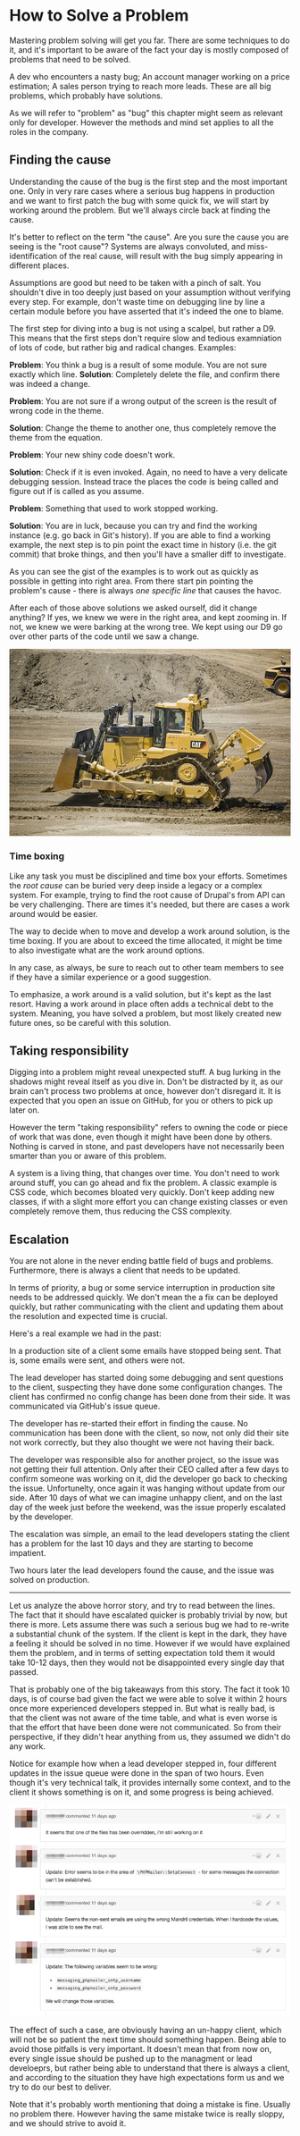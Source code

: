  # How to Solve a Problem

Mastering problem solving will get you far. There are some techniques to do it, and it's important to be aware of the fact your day is mostly composed of problems that need to be solved.

A dev who encounters a nasty bug; An account manager working on a price estimation; A sales person trying to reach more leads. These are all big problems, which probably have solutions.

As we will refer to "problem" as "bug" this chapter might seem as relevant only for developer. However the methods and mind set applies to all the roles in the company.

## Finding the cause

Understanding the cause of the bug is the first step and the most important one. Only in very rare cases where a serious bug happens in production and we want to first patch the bug with some quick fix, we will start by working around the problem. But we'll always circle back at finding the cause.

It's better to reflect on the term "the cause". Are you sure the cause you are seeing is the "root cause"?
Systems are always convoluted, and miss-identification of the real cause, will result with the bug simply appearing in different places.

Assumptions are good but need to be taken with a pinch of salt. You shouldn't dive in too deeply just based on your assumption without verifying every step. For example, don't waste time on debugging line by line a certain module before you have asserted that it's indeed the one to blame.

The first step for diving into a bug is not using a scalpel, but rather a D9. This means that the first steps don't require slow and tedious examniation of lots of code, but rather big and radical changes. Examples:

**Problem**: You think a bug is a result of some module. You are not sure exactly which line.
**Solution**: Completely delete the file, and confirm there was indeed a change.

**Problem**: You are not sure if a wrong output of the screen is the result of wrong code in the theme.

**Solution**: Change the theme to another one, thus completely remove the theme from the equation.

**Problem**: Your new shiny code doesn't work.

**Solution**: Check if it is even invoked. Again, no need to have a very delicate debugging session. Instead trace the places the code is being called and figure out if is called as you assume.

**Problem**: Something that used to work stopped working.

**Solution**: You are in luck, because you can try and find the working instance (e.g. go back in Git's history). If you are able to find a working example, the next step is to pin point the exact time in history (i.e. the git commit) that broke things, and then you'll have a smaller diff to investigate.

As you can see the gist of the examples is to work out as quickly as possible in getting into right area. From there start pin pointing the problem's cause - there is always *one specific line* that causes the havoc.

After each of those above solutions we asked ourself, did it change anything?
If yes, we knew we were in the right area, and kept zooming in.
If not, we knew we were barking at the wrong tree. We kept using our D9 go over other parts of the code until we saw a change.

![Caterpillar D9](images/solving_problem/image1.jpg)

### Time boxing

Like any task you must be disciplined and time box your efforts. Sometimes the _root cause_ can be buried very deep inside a legacy or a complex system. For example, trying to find the root cause of Drupal's from API can be very challenging. There are times it's needed, but there are cases a work around would be easier.

The way to decide when to move and develop a work around solution, is the time boxing. If you are about to exceed the time allocated, it might be time to also investigate what are the work around options.

In any case, as always, be sure to reach out to other team members to see if they have a similar experience or a good suggestion.

To emphasize, a work around is a valid solution, but it's kept as the last resort. Having a work around in place often adds a technical debt to the system. Meaning, you have solved a problem, but most likely created new future ones, so be careful with this solution.

## Taking responsibility

Digging into a problem might reveal unexpected stuff. A bug lurking in the shadows might reveal itself as you dive in.
Don't be distracted by it, as our brain can't process two problems at once, however don't disregard it. It is expected that you open an issue on GitHub, for you or others to pick up later on.

However the term "taking responsibility" refers to owning the code or piece of work that was done, even though it might have been done by others. Nothing is carved in stone, and past developers have not necessarily been smarter than you or aware of this problem.

A system is a living thing, that changes over time. You don't need to work around stuff, you can go ahead and fix the problem. A classic example is CSS code, which becomes bloated very quickly. Don't keep adding new classes, if with a slight more effort you can change existing classes or even completely remove them, thus reducing the CSS complexity.

## Escalation

You are not alone in the never ending battle field of bugs and problems. Furthermore, there is always a client  that needs to be updated.

In terms of priority, a bug or some service interruption in production site needs to be addressed quickly. We don't mean the a fix can be deployed quickly, but rather communicating with the client and updating them about the resolution and expected time is crucial.

Here's a real example we had in the past:

In a production site of a client some emails have stopped being sent. That is, some emails were sent, and others were not.

The lead developer has started doing some debugging and sent questions to the client, suspecting they have done some configuration changes.
The client has confirmed no config change has been done from their side. It was communicated via GitHub's issue queue.

The developer has re-started their effort in finding the cause. No communication has been done with the client, so now, not only did their site not work correctly, but they also thought we were not having their back.

The developer was responsible also for another project, so the issue was not getting their full attention.
Only after their CEO called after a few days to confirm someone was working on it, did the developer go back to checking the issue. Unfortunelty, once again it was hanging without update from our side.
After 10 days of what we can imagine unhappy client, and on the last day of the week just before the weekend, was the issue properly escalated by the developer.

The escalation was simple, an email to the lead developers stating the client has a problem for the last 10 days and they are starting to become impatient.

Two hours later the lead developers found the cause, and the issue was solved on production.

---

Let us analyze the above horror story, and try to read between the lines. The fact that it should have escalated quicker is probably trivial by now, but there is more. Lets assume there was such a serious bug we had to re-write a substantial chunk of the system. If the client is kept in the dark, they have a feeling it should be solved in no time. However if we would have explained them the problem, and in terms of setting expectation told them it would take 10-12 days, then they would not be disappointed every single day that passed.

That is probably one of the big takeaways from this story. The fact it took 10 days, is of course bad given the fact we were able to solve it within 2 hours once more experienced developers stepped in. But what is really bad, is that the client was not aware of the time table, and what is even worse is that the effort that have been done were not communicated. So from their perspective, if they didn't hear anything from us, they assumed we didn't do any work.

Notice for example how when a lead developer stepped in, four different updates in the issue queue were done in the span of two hours. Even though it's very technical talk, it provides internally some context, and to the client it shows something is on it, and some progress is being achieved.

![Constantly updating all the stakeholders](images/solving_problem/image2.jpg)

The effect of such a case, are obviously having an un-happy client, which will not be so patient the next time should something happen. Being able to avoid those pitfalls is very important.
It doesn't mean that from now on, every single issue should be pushed up to the managment or lead develoeprs, but rather being able to understand that there is always a client, and according to the situation they have high expectations form us and we try to do our best to deliver.

Note that it's probably worth mentioning that doing a mistake is fine. Usually no problem there. However having the same mistake twice is really sloppy, and we should strive to avoid it.